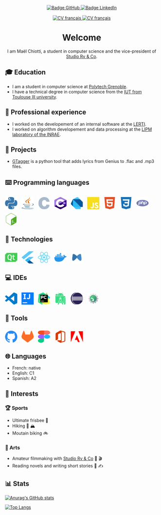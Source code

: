 <div align="center">
    <a href="https://github.com/maelchiotti/">
        <img src="https://img.shields.io/badge/GitHub-maelchiotti-161b22?logo=github&logoColor=white&style=for-the-badge" alt="Badge GitHub">
    </a>
    <a href="https://www.linkedin.com/in/maelchiotti/">
        <img src="https://img.shields.io/badge/LinkedIn-maelchiotti-0a66c2?logo=linkedin&logoColor=white&style=for-the-badge" alt="Badge LinkedIn">
    </a>
    <br /><br />
    <a href="cv/CV fr.pdf">
        <img src="https://img.shields.io/badge/CV-Français-d6be9d?labelColor=122d42&style=for-the-badge" alt="CV français">
    </a>
    <a href="cv/CV en.pdf">
        <img src="https://img.shields.io/badge/CV-English-d6be9d?labelColor=122d42&style=for-the-badge" alt="CV français">
    </a>
</div>

<div align="center">

# Welcome

I am Maël Chiotti, a student in computer science and the vice-president of [Studio Rv & Co](https://rvandco.fr/).

</div>

## :mortar_board: Education

- I am a student in computer science at [Polytech Grenoble](https://www.polytech-grenoble.fr/).
- I have a technical degree in computer science from the [IUT from Toulouse III university](https://iut.univ-tlse3.fr/informatique/).

## :briefcase: Professional experience

- I worked on the developement of an internal software at the [LERTI](https://www.lerti.fr/).
- I worked on algorithm developement and data processing at the [LIPM laboratory of the INRAE](https://www.inrae.fr/).

## :dart: Projects

- [GTagger](https://github.com/maelchiotti/GTagger) is a python tool that adds lyrics from Genius to .flac and .mp3 files.

## :keyboard: Programming languages

<div>
    <img src="icons/python.svg" width="40px" height="40px" style="margin:10px 10px 0px 0px" alt="Logo Python">
    <img src="icons/java.svg" width="40px" height="40px" style="margin:10px 10px 0px 0px" alt="Logo Java">
    <img src="icons/c.svg" width="40px" height="40px" style="margin:10px 10px 0px 0px" alt="Logo C">
    <img src="icons/c_sharp.svg" width="40px" height="40px" style="margin:10px 10px 0px 0px" alt="Logo C#">
    <img src="icons/dart.svg" width="40px" height="40px" style="margin:10px 10px 0px 0px" alt="Logo Dart">
    <img src="icons/javascript.svg" width="40px" height="40px" style="margin:10px 10px 0px 0px" alt="Logo JavaScript">
    <img src="icons/html.svg" width="40px" height="40px" style="margin:10px 10px 0px 0px" alt="Logo HTML">
    <img src="icons/css.svg" width="40px" height="40px" style="margin:10px 10px 0px 0px" alt="Logo CSS">
    <img src="icons/php.svg" width="40px" height="40px" style="margin:10px 10px 0px 0px" alt="Logo PHP">
    <img src="icons/bash.svg" width="40px" height="40px" style="margin:10px 10px 0px 0px" alt="Logo Bash">
</div>

## :wrench: Technologies

<div>
    <img src="icons/qt.svg" width="40px" height="40px" style="margin:10px 10px 0px 0px" alt="Logo Qt">
    <img src="icons/flutter.svg" width="40px" height="40px" style="margin:10px 10px 0px 0px" alt="Logo Flutter">
    <img src="icons/react.svg" width="40px" height="40px" style="margin:10px 10px 0px 0px" alt="Logo React">
    <img src="icons/docker.svg" width="40px" height="40px" style="margin:10px 10px 0px 0px" alt="Logo Docker">
    <img src="icons/jhipster.svg" width="40px" height="40px" style="margin:10px 10px 0px 0px" alt="Logo JHipster">
</div>

## :computer: IDEs

<div>
    <img src="icons/visual_studio_code.svg" width="40px" height="40px" style="margin:10px 10px 0px 0px" alt="Logo Visual Studio Code">
    <img src="icons/intellij_idea.svg" width="40px" height="40px" style="margin:10px 10px 0px 0px" alt="Logo IntelliJ IDEA">
    <img src="icons/pycharm.svg" width="40px" height="40px" style="margin:10px 10px 0px 0px" alt="Logo PyCharm">
    <img src="icons/android_studio.svg" width="40px" height="40px" style="margin:10px 10px 0px 0px" alt="Logo Android Studio">
    <img src="icons/eclipse.svg" width="40px" height="40px" style="margin:10px 10px 0px 0px" alt="Logo Eclipse">
    <img src="icons/kdevelop.svg" width="40px" height="40px" style="margin:10px 10px 0px 0px" alt="Logo KDevelop">
</div>

## :toolbox: Tools

<div>
    <img src="icons/github.svg" width="40px" height="40px" style="margin:10px 10px 0px 0px" alt="Logo GitHub">
    <img src="icons/gitlab.svg" width="40px" height="40px" style="margin:10px 10px 0px 0px" alt="Logo GitLab">
    <img src="icons/figma.svg" width="40px" height="40px" style="margin:10px 10px 0px 0px" alt="Logo Figma">
    <img src="icons/microsoft_office.svg" width="40px" style="margin:10px 10px 0px 0px" height="40px" alt="Logo Microsoft Office">
    <img src="icons/adobe.svg" width="40px" height="40px" style="margin:10px 10px 0px 0px" alt="Logo Adobe">
</div>

## :globe_with_meridians: Languages

- French: native
- English: C1
- Spanish: A2

## :heartbeat: Interests

### :trophy: Sports

- Ultimate frisbee :flying_disc:
- Hiking :hiking_boot: :mountain_snow:
- Moutain biking :bike:

### :art: Arts

- Amateur filmmaking with [Studio Rv & Co](https://rvandco.fr/) :movie_camera: :clapper:
- Reading novels and writing short stories :book: :writing_hand:

## :bar_chart: Stats

[![Anurag's GitHub stats](https://github-readme-stats.vercel.app/api?username=maelchiotti&show_icons=true&theme=dark)](https://github.com/anuraghazra/github-readme-stats)

[![Top Langs](https://github-readme-stats.vercel.app/api/top-langs/?username=maelchiotti&show_icons=true&theme=dark)](https://github.com/anuraghazra/github-readme-stats)
